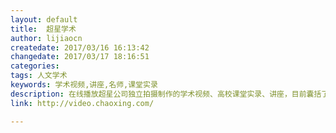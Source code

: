 ```yaml
---
layout: default
title:  超星学术
author: lijiaocn
createdate: 2017/03/16 16:13:42
changedate: 2017/03/17 18:16:51
categories:
tags: 人文学术
keywords: 学术视频,讲座,名师,课堂实录
description: 在线播放超星公司独立拍摄制作的学术视频、高校课堂实录、讲座，目前囊括了哲学、宗教、社会学、政治、文化科学、文学、艺术、历史等系列，视频13万余集，专题、课程6650门，名师5410位，其中博导4220位，院士203位
link: http://video.chaoxing.com/

---
```


